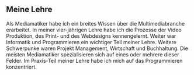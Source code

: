 ## Meine Lehre

Als Mediamatiker habe ich ein breites Wissen über die Multimediabranche erarbeitet. In meiner vier-jährigen Lehre habe ich die Prozesse der Video Produktion, des Print- und des Webdesigns kennengelernt. Weiter war Informatik und Programmieren ein wichtiger Teil meiner Lehre. Weitere Schwerpunke waren Projekt Management, Wirtschaft und Buchhaltung. Die meisten Mediamatiker spezialisieren sich auf eines oder mehrere dieser Felder. Im Praxis-Teil meiner Lehre habe ich mich auf das Programmieren konzentriert.

